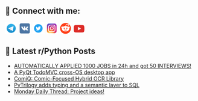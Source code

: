 ## 🔎 Connect with me:
[<img src="https://github.com/bullbesh/bullbesh/blob/main/images/Telegram.png" width="32" height="32" />](https://t.me/bullbesh)
[<img src="https://github.com/bullbesh/bullbesh/blob/main/images/VK.png" width="32" height="32" />](https://vk.com/bullbesh)
[<img src="https://github.com/bullbesh/bullbesh/blob/main/images/Twitter.png" width="32" height="32" />](https://twitter.com/bullbesh1)
[<img src="https://github.com/bullbesh/bullbesh/blob/main/images/Instagram.png" width="32" height="32" />](https://www.instagram.com/bullbesh)
[<img src="https://github.com/bullbesh/bullbesh/blob/main/images/Reddit.png" width="32" height="32" />](https://www.reddit.com/user/bullbesh)
[<img src="https://github.com/bullbesh/bullbesh/blob/main/images/YouTube.png" width="32" height="32" />](https://www.youtube.com/channel/UCtfjRs6uzgq5mfm8S06WTcg)

## 📕 Latest r/Python Posts
<!-- BLOG-POST-LIST:START -->
- [AUTOMATICALLY APPLIED 1000 JOBS in 24h and got 50 INTERVIEWS!](https://www.reddit.com/r/Python/comments/1fnohgi/automatically_applied_1000_jobs_in_24h_and_got_50/)
- [A PyQt TodoMVC cross-OS desktop app](https://www.reddit.com/r/Python/comments/1fnl415/a_pyqt_todomvc_crossos_desktop_app/)
- [ComiQ: Comic-Focused Hybrid OCR Library](https://www.reddit.com/r/Python/comments/1fnchtz/comiq_comicfocused_hybrid_ocr_library/)
- [PyTrilogy adds typing and a semantic layer to SQL](https://www.reddit.com/r/Python/comments/1fn9bxp/pytrilogy_adds_typing_and_a_semantic_layer_to_sql/)
- [Monday Daily Thread: Project ideas!](https://www.reddit.com/r/Python/comments/1fn7daq/monday_daily_thread_project_ideas/)
<!-- BLOG-POST-LIST:END -->
